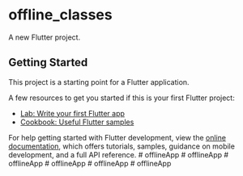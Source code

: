 # offline_classes

A new Flutter project.

## Getting Started

This project is a starting point for a Flutter application.

A few resources to get you started if this is your first Flutter project:

- [Lab: Write your first Flutter app](https://docs.flutter.dev/get-started/codelab)
- [Cookbook: Useful Flutter samples](https://docs.flutter.dev/cookbook)

For help getting started with Flutter development, view the
[online documentation](https://docs.flutter.dev/), which offers tutorials,
samples, guidance on mobile development, and a full API reference.
#   o f f l i n e A p p  
 #   o f f l i n e A p p  
 #   o f f l i n e A p p  
 #   o f f l i n e A p p  
 #   o f f l i n e A p p  
 #   o f f l i n e A p p  
 